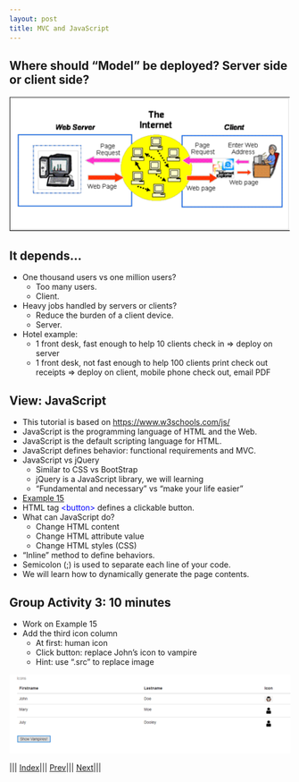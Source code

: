 ```yaml
---
layout: post
title: MVC and JavaScript
---
```


## Where should “Model” be deployed? Server side or client side?
![](MVC3.png)

## It depends…

* One thousand users vs one million users?
  * Too many users.
  * Client.
* Heavy jobs handled by servers or clients?
  * Reduce the burden of a client device.
  * Server.
* Hotel example:
  * 1 front desk, fast enough to help 10 clients check in => deploy on server
  * 1 front desk, not fast enough to help 100 clients print check out receipts => deploy on client, mobile phone check out, email PDF 

## View: JavaScript
* This tutorial is based on https://www.w3schools.com/js/
* JavaScript is the programming language of HTML and the Web.
* JavaScript is the default scripting language for HTML.
* JavaScript defines behavior: functional requirements and MVC.
* JavaScript vs jQuery
  * Similar to CSS vs BootStrap
  * jQuery is a JavaScript library, we will learning
  * “Fundamental and necessary” vs “make your life easier”
* [Example 15](https://jsfiddle.net/rxb3ao6y/21/)
* HTML tag <font color=blue>&lt;button&gt;</font> defines a clickable button.
* What can JavaScript do?
  * Change HTML content
  * Change HTML attribute value
  * Change HTML styles (CSS) 
* “Inline” method to define behaviors.
* Semicolon (;) is used to separate each line of your code.
* We will learn how to dynamically generate the page contents.

## Group Activity 3: 10 minutes
* Work on Example 15
* Add the third icon column
  * At first: human icon
  * Click button: replace John’s icon to vampire
  * Hint: use “.src” to replace image

![](ga3.png)

||| [Index](../../)||| [Prev](../)||| [Next](../file3/)|||






















